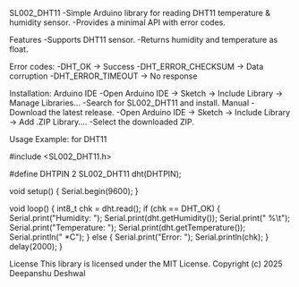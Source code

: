 SL002_DHT11
-Simple Arduino library for reading DHT11 temperature & humidity sensor.
-Provides a minimal API with error codes.

Features
-Supports DHT11 sensor.
-Returns humidity and temperature as float.

Error codes:
-DHT_OK → Success
-DHT_ERROR_CHECKSUM → Data corruption
-DHT_ERROR_TIMEOUT → No response

Installation:
Arduino IDE
-Open Arduino IDE → Sketch → Include Library → Manage Libraries…
-Search for SL002_DHT11 and install.
Manual
-Download the latest release.
-Open Arduino IDE → Sketch → Include Library → Add .ZIP Library….
-Select the downloaded ZIP.

Usage Example: for DHT11

#include <SL002_DHT11.h>

#define DHTPIN 2
SL002_DHT11 dht(DHTPIN);

void setup() {  Serial.begin(9600);
}

void loop() {
  int8_t chk = dht.read();
  if (chk == DHT_OK) {
    Serial.print("Humidity: ");
    Serial.print(dht.getHumidity());
    Serial.print(" %\t");
    Serial.print("Temperature: ");
    Serial.print(dht.getTemperature());
    Serial.println(" *C");
  } else {
    Serial.print("Error: ");
    Serial.println(chk);
  }
  delay(2000);
}

License
This library is licensed under the MIT License.
Copyright (c) 2025
Deepanshu Deshwal
